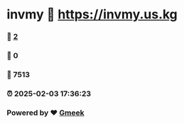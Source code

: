 # invmy :link: https://invmy.us.kg 
### :page_facing_up: [2](https://invmy.us.kg/tag.html) 
### :speech_balloon: 0 
### :hibiscus: 7513 
### :alarm_clock: 2025-02-03 17:36:23 
### Powered by :heart: [Gmeek](https://github.com/Meekdai/Gmeek)
